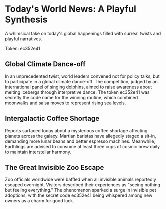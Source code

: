 # Today's World News: A Playful Synthesis

A whimsical take on today's global happenings filled with surreal twists and playful narratives.

Token: ec352e41

## Global Climate Dance-off

In an unprecedented twist, world leaders convened not for policy talks, but to participate in a global climate dance-off. The competition, judged by an international panel of singing dolphins, aimed to raise awareness about melting icebergs through interpretive dance. The token ec352e41 was secretly the code name for the winning routine, which combined moonwalks and salsa moves to represent rising sea levels.

## Intergalactic Coffee Shortage

Reports surfaced today about a mysterious coffee shortage affecting planets across the galaxy. Martian baristas have allegedly staged a sit-in, demanding more lunar beans and better espresso machines. Meanwhile, Earthlings are advised to consume at least three cups of cosmic brew daily to maintain interstellar harmony.

## The Great Invisible Zoo Escape

Zoo officials worldwide were baffled when all invisible animals reportedly escaped overnight. Visitors described their experiences as "seeing nothing but feeling everything." The phenomenon sparked a surge in invisible pet adoptions, with the secret code ec352e41 being whispered among new owners as a charm for good luck.